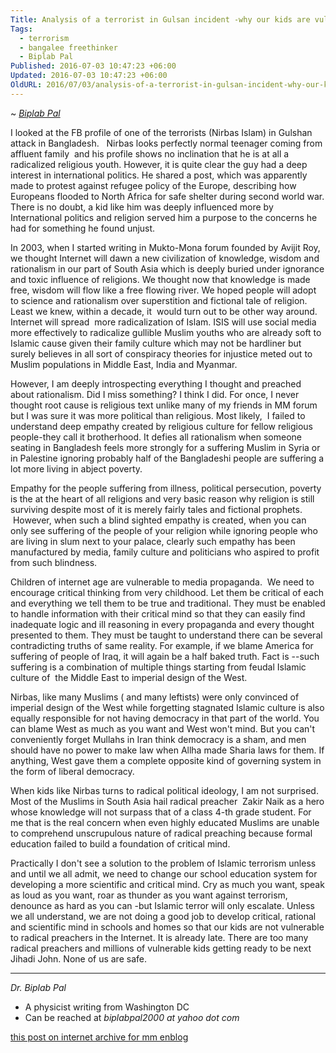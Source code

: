 ```yaml
---
Title: Analysis of a terrorist in Gulsan incident -why our kids are vulnerable to radical preachers
Tags:
  - terrorism
  - bangalee freethinker
  - Biplab Pal
Published: 2016-07-03 10:47:23 +06:00
Updated: 2016-07-03 10:47:23 +06:00
OldURL: 2016/07/03/analysis-of-a-terrorist-in-gulsan-incident-why-our-kids-are-vulnerable-to-radical-preachers/
---
```


~ *[Biplab Pal](https://gold.mukto-mona.com/Articles/biplab_pal/index.html)*

I looked at the FB profile of one of the terrorists (Nirbas Islam) in Gulshan attack in Bangladesh.   Nirbas looks perfectly normal teenager coming from affluent family  and his profile shows no inclination that he is at all a radicalized religious youth. However, it is quite clear the guy had a deep interest in international politics. He shared a post, which was apparently made to protest against refugee policy of the Europe, describing how Europeans flooded to North Africa for safe shelter during second world war. There is no doubt, a kid like him was deeply influenced more by International politics and religion served him a purpose to the concerns he had for something he found unjust.


In 2003, when I started writing in Mukto-Mona forum founded by Avijit Roy, we thought Internet will dawn a new civilization of knowledge, wisdom and rationalism in our part of South Asia which is deeply buried under ignorance and toxic influence of religions. We thought now that knowledge is made free, wisdom will flow like a free flowing river. We hoped people will adopt to science and rationalism over superstition and fictional tale of religion. Least we knew, within a decade, it  would turn out to be other way around. Internet will spread  more radicalization of Islam. ISIS will use social media more effectively to radicalize gullible Muslim youths who are already soft to Islamic cause given their family culture which may not be hardliner but surely believes in all sort of conspiracy theories for injustice meted out to Muslim populations in Middle East, India and Myanmar.

However, I am deeply introspecting everything I thought and preached about rationalism. Did I miss something? I think I did. For once, I never thought root cause is religious text unlike many of my friends in MM forum but I was sure it was more political than religious. Most likely,  I failed to understand deep empathy created by religious culture for fellow religious people-they call it brotherhood. It defies all rationalism when someone seating in Bangladesh feels more strongly for a suffering Muslim in Syria or in Palestine ignoring probably half of the Bangladeshi people are suffering a lot more living in abject poverty.

Empathy for the people suffering from illness, political persecution, poverty is the at the heart of all religions and very basic reason why religion is still surviving despite most of it is merely fairly tales and fictional prophets.  However, when such a blind sighted empathy is created, when you can only see suffering of the people of your religion while ignoring people who are living in slum next to your palace, clearly such empathy has been manufactured by media, family culture and politicians who aspired to profit from such blindness.

Children of internet age are vulnerable to media propaganda.  We need to encourage critical thinking from very childhood. Let them be critical of each and everything we tell them to be true and traditional. They must be enabled to handle information with their critical mind so that they can easily find inadequate logic and ill reasoning in every propaganda and every thought presented to them. They must be taught to understand there can be several contradicting truths of same reality. For example, if we blame America for suffering of people of Iraq, it will again be a half baked truth. Fact is --such suffering is a combination of multiple things starting from feudal Islamic culture of  the Middle East to imperial design of the West.

Nirbas, like many Muslims ( and many leftists) were only convinced of imperial design of the West while forgetting stagnated Islamic culture is also equally responsible for not having democracy in that part of the world. You can blame West as much as you want and West won't mind. But you can't conveniently forget Mullahs in Iran think democracy is a sham, and men should have no power to make law when Allha made Sharia laws for them. If anything, West gave them a complete opposite kind of governing system in the form of liberal democracy.

When kids like Nirbas turns to radical political ideology, I am not surprised. Most of the Muslims in South Asia hail radical preacher  Zakir Naik as a hero whose knowledge will not surpass that of a class 4-th grade student. For me that is the real concern when even highly educated Muslims are unable to comprehend unscrupulous nature of radical preaching because formal education failed to build a foundation of critical mind.

Practically I don't see a solution to the problem of Islamic terrorism unless and until we all admit, we need to change our school education system for developing a more scientific and critical mind. Cry as much you want, speak as loud as you want, roar as thunder as you want against terrorism, denounce as hard as you can -but Islamic terror will only escalate. Unless we all understand, we are not doing a good job to develop critical, rational and scientific mind in schools and homes so that our kids are not vulnerable to radical preachers in the Internet. It is already late. There are too many radical preachers and millions of vulnerable kids getting ready to be next Jihadi John. None of us are safe.


-----
*Dr. Biplab Pal*
- A physicist writing from Washington DC
- Can be reached at *biplabpal2000 at yahoo dot com*

[this post on internet archive for mm enblog](https://web.archive.org/web/20191027015131/https://enblog.mukto-mona.com/2008/12/30/birth-of-a-new-bangladesh-joy-bangla)
